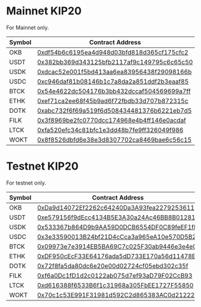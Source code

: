 # Mainnet KIP20

For Mainnet only.

|       Symbol       |    Contract Address   |    Decimals   |
|--------------------|-----------------------|-----------------------|
|        OKB         |    [0xdf54b6c6195ea4d948d03bfd818d365cf175cfc2](https://www.oklink.com/okexchain-test/address/0xdf54b6c6195ea4d948d03bfd818d365cf175cfc2)    |  18  |
|        USDT        |    [0x382bb369d343125bfb2117af9c149795c6c65c50](https://www.oklink.com/okexchain-test/address/0x382bb369d343125bfb2117af9c149795c6c65c50)    |  18  |
|        USDK        |    [0xdcac52e001f5bd413aa6ea83956438f29098166b](https://www.oklink.com/okexchain-test/address/0xdcac52e001f5bd413aa6ea83956438f29098166b)    |  18  |
|        USDC        |    [0xc946daf81b08146b1c7a8da2a851ddf2b3eaaf85](https://www.oklink.com/okexchain-test/address/0xc946daf81b08146b1c7a8da2a851ddf2b3eaaf85)    |  18  |
|        BTCK        |    [0x54e4622dc504176b3bb432dccaf504569699a7ff](https://www.oklink.com/okexchain-test/address/0x54e4622dc504176b3bb432dccaf504569699a7ff)    |  18  |
|        ETHK        |    [0xef71ca2ee68f45b9ad6f72fbdb33d707b872315c](https://www.oklink.com/okexchain-test/address/0xef71ca2ee68f45b9ad6f72fbdb33d707b872315c)    |  18  |
|        DOTK        |    [0xabc732f6f69a519f6d508434481376b6221eb7d5](https://www.oklink.com/okexchain-test/address/0xabc732f6f69a519f6d508434481376b6221eb7d5)    |  18  |
|        FILK        |    [0x3f8969be2fc0770dcc174968e4b4ff146e0acdaf](https://www.oklink.com/okexchain-test/address/0x3f8969be2fc0770dcc174968e4b4ff146e0acdaf)    |  18  |
|        LTCK        |    [0xfa520efc34c81bfc1e3dd48b7fe9ff326049f986](https://www.oklink.com/okexchain-test/address/0xfa520efc34c81bfc1e3dd48b7fe9ff326049f986)    |  18  |
|        WOKT        |    [0x8f8526dbfd6e38e3d8307702ca8469bae6c56c15](https://www.oklink.com/okexchain-test/address/0x8f8526dbfd6e38e3d8307702ca8469bae6c56c15)    |  18  |


# Testnet KIP20

For testnet only.

|       Symbol       |    Contract Address   |    Decimals   |
|--------------------|-----------------------|-----------------------|
|        OKB         |    [0xDa9d14072Ef2262c64240Da3A93fea2279253611](https://www.oklink.com/okexchain-test/address/0xDa9d14072Ef2262c64240Da3A93fea2279253611)    |  10  |
|        USDT        |    [0xe579156f9dEcc4134B5E3A30a24Ac46BB8B01281](https://www.oklink.com/okexchain-test/address/0xe579156f9dEcc4134B5E3A30a24Ac46BB8B01281)    |  10  |
|        USDK        |    [0x533367b864D9b9AA59D0DCB6554DF0C89feEF1fF](https://www.oklink.com/okexchain-test/address/0x533367b864D9b9AA59D0DCB6554DF0C89feEF1fF)    |  10  |
|        USDC        |    [0x3e33590013B24bf21D4cCca3a965eA10e570D5B2](https://www.oklink.com/okexchain-test/address/0x3e33590013B24bf21D4cCca3a965eA10e570D5B2)    |  10  |
|        BTCK        |    [0x09973e7e3914EB5BA69C7c025F30ab9446e3e4e0](https://www.oklink.com/okexchain-test/address/0x09973e7e3914EB5BA69C7c025F30ab9446e3e4e0)    |  10  |
|        ETHK        |    [0xDF950cEcF33E64176ada5dD733E170a56d11478E](https://www.oklink.com/okexchain-test/address/0xDF950cEcF33E64176ada5dD733E170a56d11478E)    |  10  |
|        DOTK        |    [0x72f8fa5da80dc6e20e00d02724cf05ebd302c35f](https://www.oklink.com/okexchain-test/address/0x72f8fa5da80dc6e20e00d02724cf05ebd302c35f)    |  10  |
|        FILK        |    [0xf6a0Dc1fD1d2c0122ab075d7ef93aD79F02CcB93](https://www.oklink.com/okexchain-test/address/0xf6a0Dc1fD1d2c0122ab075d7ef93aD79F02CcB93)    |  10  |
|        LTCK        |    [0xd616388f6533B6f1c31968a305FbEE1727F55850](https://www.oklink.com/okexchain-test/address/0xd616388f6533B6f1c31968a305FbEE1727F55850)    |  10  |
|        WOKT        |    [0x70c1c53E991F31981d592C2d865383AC0d212225](https://www.oklink.com/okexchain-test/address/0x70c1c53E991F31981d592C2d865383AC0d212225)    |  18  |
